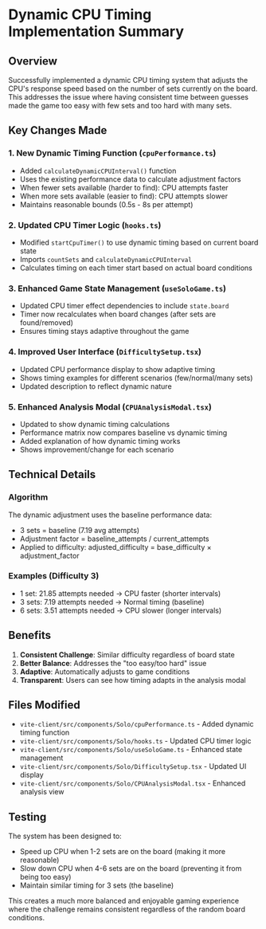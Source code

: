 # Dynamic CPU Timing Implementation Summary

## Overview

Successfully implemented a dynamic CPU timing system that adjusts the CPU's response speed based on the number of sets currently on the board. This addresses the issue where having consistent time between guesses made the game too easy with few sets and too hard with many sets.

## Key Changes Made

### 1. New Dynamic Timing Function (`cpuPerformance.ts`)

- Added `calculateDynamicCPUInterval()` function
- Uses the existing performance data to calculate adjustment factors
- When fewer sets available (harder to find): CPU attempts faster
- When more sets available (easier to find): CPU attempts slower
- Maintains reasonable bounds (0.5s - 8s per attempt)

### 2. Updated CPU Timer Logic (`hooks.ts`)

- Modified `startCpuTimer()` to use dynamic timing based on current board state
- Imports `countSets` and `calculateDynamicCPUInterval`
- Calculates timing on each timer start based on actual board conditions

### 3. Enhanced Game State Management (`useSoloGame.ts`)

- Updated CPU timer effect dependencies to include `state.board`
- Timer now recalculates when board changes (after sets are found/removed)
- Ensures timing stays adaptive throughout the game

### 4. Improved User Interface (`DifficultySetup.tsx`)

- Updated CPU performance display to show adaptive timing
- Shows timing examples for different scenarios (few/normal/many sets)
- Updated description to reflect dynamic nature

### 5. Enhanced Analysis Modal (`CPUAnalysisModal.tsx`)

- Updated to show dynamic timing calculations
- Performance matrix now compares baseline vs dynamic timing
- Added explanation of how dynamic timing works
- Shows improvement/change for each scenario

## Technical Details

### Algorithm

The dynamic adjustment uses the baseline performance data:

- 3 sets = baseline (7.19 avg attempts)
- Adjustment factor = baseline_attempts / current_attempts
- Applied to difficulty: adjusted_difficulty = base_difficulty × adjustment_factor

### Examples (Difficulty 3)

- 1 set: 21.85 attempts needed → CPU faster (shorter intervals)
- 3 sets: 7.19 attempts needed → Normal timing (baseline)
- 6 sets: 3.51 attempts needed → CPU slower (longer intervals)

## Benefits

1. **Consistent Challenge**: Similar difficulty regardless of board state
2. **Better Balance**: Addresses the "too easy/too hard" issue
3. **Adaptive**: Automatically adjusts to game conditions
4. **Transparent**: Users can see how timing adapts in the analysis modal

## Files Modified

- `vite-client/src/components/Solo/cpuPerformance.ts` - Added dynamic timing function
- `vite-client/src/components/Solo/hooks.ts` - Updated CPU timer logic
- `vite-client/src/components/Solo/useSoloGame.ts` - Enhanced state management
- `vite-client/src/components/Solo/DifficultySetup.tsx` - Updated UI display
- `vite-client/src/components/Solo/CPUAnalysisModal.tsx` - Enhanced analysis view

## Testing

The system has been designed to:

- Speed up CPU when 1-2 sets are on the board (making it more reasonable)
- Slow down CPU when 4-6 sets are on the board (preventing it from being too easy)
- Maintain similar timing for 3 sets (the baseline)

This creates a much more balanced and enjoyable gaming experience where the challenge remains consistent regardless of the random board conditions.
